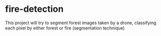 # fire-detection
This project will try to segment forest images taken by a drone, classifying each pixel by either forest or fire (segmentation technique)
